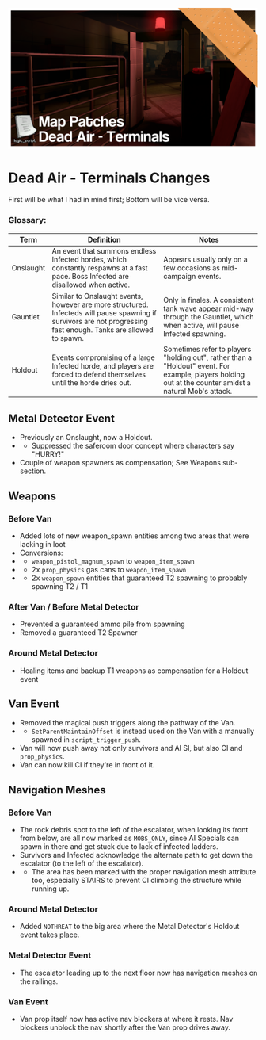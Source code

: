 ![Add-on's Thumbnail](../resources/xd1.png)
# Dead Air - Terminals Changes
First will be what I had in mind first; Bottom will be vice versa.

### Glossary:
Term | Definition | Notes
---- | ---------- | ----
Onslaught | An event that summons endless Infected hordes, which constantly respawns at a fast pace. Boss Infected are disallowed when active. | Appears usually only on a few occasions as mid-campaign events.
Gauntlet | Similar to Onslaught events, however are more structured. Infecteds will pause spawning if survivors are not progressing fast enough. Tanks are allowed to spawn. | Only in finales. A consistent tank wave appear mid-way through the Gauntlet, which when active, will pause Infected spawning.
Holdout | Events compromising of a large Infected horde, and players are forced to defend themselves until the horde dries out. | Sometimes refer to players "holding out", rather than a "Holdout" event. For example, players holding out at the counter amidst a natural Mob's attack.

## Metal Detector Event
- Previously an Onslaught, now a Holdout.
- - Suppressed the saferoom door concept where characters say "HURRY!"
- Couple of weapon spawners as compensation; See Weapons sub-section.

## Weapons
### Before Van
- Added lots of new weapon_spawn entities among two areas that were lacking in loot  
- Conversions:
- - `weapon_pistol_magnum_spawn` to `weapon_item_spawn`  
- - 2x `prop_physics` gas cans to `weapon_item_spawn`  
- - 2x `weapon_spawn` entities that guaranteed T2 spawning to probably spawning T2 / T1  
### After Van / Before Metal Detector
- Prevented a guaranteed ammo pile from spawning  
- Removed a guaranteed T2 Spawner  
### Around Metal Detector
- Healing items and backup T1 weapons as compensation for a Holdout event  

## Van Event
- Removed the magical push triggers along the pathway of the Van.
- - `SetParentMaintainOffset` is instead used on the Van with a manually spawned in `script_trigger_push`.
- Van will now push away not only survivors and AI SI, but also CI and `prop_physics`.
- Van can now kill CI if they're in front of it.

## Navigation Meshes
### Before Van
- The rock debris spot to the left of the escalator, when looking its front from below, are all now marked as `MOBS_ONLY`, since AI Specials can spawn in there and get stuck due to lack of infected ladders.
- Survivors and Infected acknowledge the alternate path to get down the escalator (to the left of the escalator).
- - The area has been marked with the proper navigation mesh attribute too, especially STAIRS to prevent CI climbing the structure while running up.
### Around Metal Detector
- Added `NOTHREAT` to the big area where the Metal Detector's Holdout event takes place.
### Metal Detector Event
- The escalator leading up to the next floor now has navigation meshes on the railings.
### Van Event
- Van prop itself now has active nav blockers at where it rests. Nav blockers unblock the nav shortly after the Van prop drives away.
